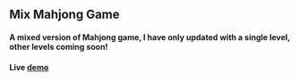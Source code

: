 ## Mix Mahjong  Game

#### A mixed version of Mahjong game, I have only updated with a single level, other levels coming soon!

#### Live [demo](https://adi142857.github.io/Mix-Mahjong)
